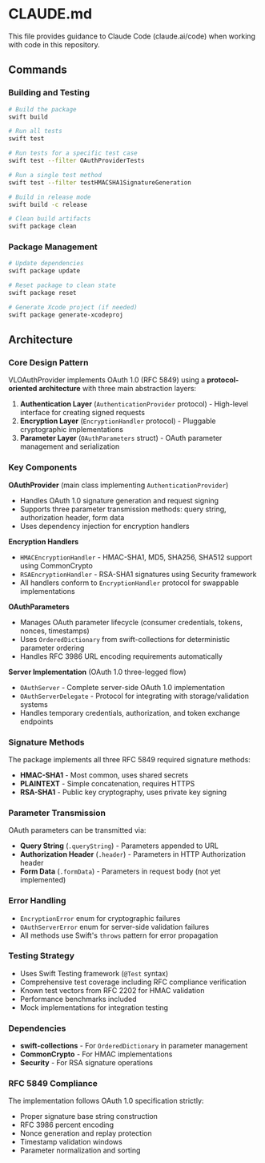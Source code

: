 # CLAUDE.md

This file provides guidance to Claude Code (claude.ai/code) when working with code in this repository.

## Commands

### Building and Testing
```bash
# Build the package
swift build

# Run all tests
swift test

# Run tests for a specific test case
swift test --filter OAuthProviderTests

# Run a single test method
swift test --filter testHMACSHA1SignatureGeneration

# Build in release mode
swift build -c release

# Clean build artifacts
swift package clean
```

### Package Management
```bash
# Update dependencies
swift package update

# Reset package to clean state
swift package reset

# Generate Xcode project (if needed)
swift package generate-xcodeproj
```

## Architecture

### Core Design Pattern
VLOAuthProvider implements OAuth 1.0 (RFC 5849) using a **protocol-oriented architecture** with three main abstraction layers:

1. **Authentication Layer** (`AuthenticationProvider` protocol) - High-level interface for creating signed requests
2. **Encryption Layer** (`EncryptionHandler` protocol) - Pluggable cryptographic implementations 
3. **Parameter Layer** (`OAuthParameters` struct) - OAuth parameter management and serialization

### Key Components

**OAuthProvider** (main class implementing `AuthenticationProvider`)
- Handles OAuth 1.0 signature generation and request signing
- Supports three parameter transmission methods: query string, authorization header, form data
- Uses dependency injection for encryption handlers

**Encryption Handlers**
- `HMACEncryptionHandler` - HMAC-SHA1, MD5, SHA256, SHA512 support using CommonCrypto
- `RSAEncryptionHandler` - RSA-SHA1 signatures using Security framework
- All handlers conform to `EncryptionHandler` protocol for swappable implementations

**OAuthParameters**
- Manages OAuth parameter lifecycle (consumer credentials, tokens, nonces, timestamps)
- Uses `OrderedDictionary` from swift-collections for deterministic parameter ordering
- Handles RFC 3986 URL encoding requirements automatically

**Server Implementation** (OAuth 1.0 three-legged flow)
- `OAuthServer` - Complete server-side OAuth 1.0 implementation
- `OAuthServerDelegate` - Protocol for integrating with storage/validation systems
- Handles temporary credentials, authorization, and token exchange endpoints

### Signature Methods
The package implements all three RFC 5849 required signature methods:
- **HMAC-SHA1** - Most common, uses shared secrets
- **PLAINTEXT** - Simple concatenation, requires HTTPS
- **RSA-SHA1** - Public key cryptography, uses private key signing

### Parameter Transmission
OAuth parameters can be transmitted via:
- **Query String** (`.queryString`) - Parameters appended to URL
- **Authorization Header** (`.header`) - Parameters in HTTP Authorization header
- **Form Data** (`.formData`) - Parameters in request body (not yet implemented)

### Error Handling
- `EncryptionError` enum for cryptographic failures
- `OAuthServerError` enum for server-side validation failures
- All methods use Swift's `throws` pattern for error propagation

### Testing Strategy
- Uses Swift Testing framework (`@Test` syntax)
- Comprehensive test coverage including RFC compliance verification
- Known test vectors from RFC 2202 for HMAC validation
- Performance benchmarks included
- Mock implementations for integration testing

### Dependencies
- **swift-collections** - For `OrderedDictionary` in parameter management
- **CommonCrypto** - For HMAC implementations
- **Security** - For RSA signature operations

### RFC 5849 Compliance
The implementation follows OAuth 1.0 specification strictly:
- Proper signature base string construction
- RFC 3986 percent encoding
- Nonce generation and replay protection
- Timestamp validation windows
- Parameter normalization and sorting